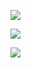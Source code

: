 ---
---
![](https://i.imgur.com/b6dFiHs.jpg)

![](https://i.imgur.com/MeQqU7Y.jpg)

![](https://i.imgur.com/mBkQHTu.jpg)